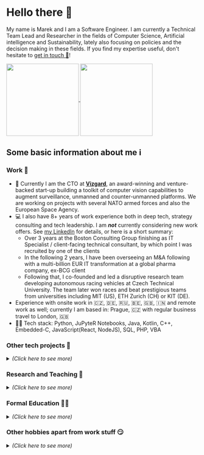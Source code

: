 # Hello there 👋

My name is Marek and I am a Software Engineer. I am currently a Technical Team Lead and Researcher in the fields of Computer Science, Artificial intelligence and Sustainability, lately also focusing on policies and the decision making in these fields. If you find my expertise useful, don't hesitate to [get in touch 📨](mailto:marek.szeles@eforce.cvut.cz)!

<a href="https://github.com/Plavit">
  <img align="center" height="190" src="https://github-readme-stats-git-master.plavit.vercel.app/api?username=Plavit&count_private=true&show_icons=true&include_all_commits=true&cache_seconds=7200" />
</a>

<!--
Unused original GitHub Readme stats:
<a href="https://github.com/Plavit">
  <img align="center" height="190" src="https://github-readme-stats.vercel.app/api?username=Plavit&count_private=true&show_icons=false&include_all_commits=true&cache_seconds=7200" />
<!-- -->

<a href="https://github.com/Plavit">
  <img align="center" height="190" src="https://github-readme-stats.vercel.app/api/top-langs?username=Plavit&langs_count=10&layout=compact&include_all_commits=true&cache_seconds=14400" />
</a>

<!--
Unused custom GitHub Readme stats:
<a href="https://github.com/Plavit">
  <img align="center" height="190" src="https://github-readme-stats-git-master.plavit.vercel.app/api/top-langs?username=Plavit&langs_count=10&layout=compact&include_all_commits=true&cache_seconds=14400" />
-->

<!--
GitHub Readme stats from: https://github.com/anuraghazra/github-readme-stats
-->

## Some basic information about me ℹ
### Work 💼
- 🤖 Currently I am the CTO at [__Vizgard__](https://www.vizgard.com), an award-winning and venture-backed start-up building a toolkit of computer vision capabilities to augment surveillance, unmanned and counter-unmanned platforms. We are working on projects with several NATO armed forces and also the European Space Agency.
- 💻 I also have 8+ years of work experience both in deep tech, strategy consulting and tech leadership. I am ***not*** currently considering new work offers<!--, [let me know your proposals 💌](mailto:marek.szeles@eforce.cvut.cz)-->. See [my LinkedIn](https://www.linkedin.com/in/marek-szeles/) for details, or here is a short summary:
   - Over 3 years at the Boston Consulting Group finishing as IT Specialist / client-facing technical consultant, by which point I was recruited by one of the clients
   - In the following 2 years, I have been overseeing an M&A following with a multi-billion EUR IT transformation at a global pharma company, ex-BCG client
   - Following that, I co-founded and led a disruptive research team developing autonomous racing vehicles at Czech Technical University. The team later won races and beat prestigious teams from universities including MIT (US), ETH Zurich (CH) or KIT (DE).
   <!-- - Afterwards, I turned to startups  as a senior Tech Leadership roles, having been awarded xxx in 2022 for my role of CTO at [__Vizgard__](https://www.vizgard.com), helping build its AI product and accelerate its growth.-->
- Experience with onsite work in 🇨🇿, 🇩🇪, 🇷🇺, 🇧🇪, 🇬🇧, 🇮🇳 and remote work as well; currently I am based in: <!---->Prague, 🇨🇿 with regular business travel to<!----> London, 🇬🇧 <!-- TODO add CV sometime maybe-->
- 👨‍💻 Tech stack: Python, JuPyteR Notebooks, Java, Kotlin, C++, Embedded-C, JavaScript(React, NodeJS), SQL, PHP, VBA


<h3> Other tech projects 👀 </h3>

<details>
<summary><i>(Click here to see more)</i></summary>
  
- 🙏 I am an avid member of the Open Source Software community. Highlighted projects I contributed to: 
   - [🏢 Dashboard for comparing eGovernment levels in different countries (Python)](https://github.com/Plavit/eGovernment-index-dashboard-international)
   - [🎖 A military tactical symbol framework and generator (Javascript)](https://github.com/Military-Tactical-Graphics/)
   - [🚨 An autonomous vehicle racing simulator (C++)](https://github.com/FS-Driverless/Formula-Student-Driverless-Simulator)
- 💪 As a big fan of agile innovation, I have successfully competed at several hackathons, feel free to [check out my DevPost portfolio as well](https://devpost.com/marekszeles) if interested.
- 🏎 What I am most proud of: I co-founded and led a team of students that built the first autonomous racecar in my country! [Check it out - eForce Driverless at Czech Technical University](https://eforce.cvut.cz/en/driverless/)
</details>

<h3> Research and Teaching 🧪 </h3>

<details>
<summary><i>(Click here to see more)</i></summary>
  
- 🔬Although it is not my primary focus at the moment, I am a published author and you can find my research on [Google Scholar](https://scholar.google.cz/citations?user=da4SgH8AAAAJ&hl=cs&oi=ao). My research affiliations are as follows:
   - 2021-current: [GAEIA (Stanford)](https://humanrights.stanford.edu/); AI for Sustainability
   - 2020-2021: [CUSPE (Cambridge)](http://www.cuspe.org/); Technology Policy
   - 2018-2020: [TRACE LAB (CTU, KU Leuven, Cambridge)](https://www.trace-lab.com/); Autonomous Driving
   - 2016-2018: [STILL (Czech Technical University)](http://still.felk.cvut.cz/members.html); Software Quality  
- 👨‍🏫 I love teaching! I have taught several undergraduate courses already:
   - B6B36RSP: Software Project Management Teacher (Czech Technical University, Spring 22)
   - CMDIGN: AI for Digital Procurement Lecturer (University of Chemistry and Technology, Fall 21)
   - CS106A CIP: Python Senior Section Leader; Teacher Mentor (Stanford University, Spring 21)
   - CS50: Python Seminar Mentor (Harvard University, Winter 20)
   - CS106A CIP: Python Section Leader (Stanford University, Spring 20)
   - B6B36PJC: C/C++ Programming Teacher (Czech Technical University, Winter 19)
   - B6B36TS1: Software Quality Testing Teacher (Czech Technical University, Spring 19)

</details>

<h3> Formal Education 👨‍🎓 </h3>

<details>
<summary><i>(Click here to see more)</i></summary>
  
- 👨‍🔬 I contributed as a PhD-level researcher at Stanford, Cambridge and Czech Technical University, see my profile on [Google Scholar](https://scholar.google.cz/citations?user=da4SgH8AAAAJ&hl=cs&oi=ao).
- 🎓 I have graduated with an Engineering degree (Ing./MEng Summa Cum Laude) in Software Engineering, Artificial Intelligence and Innovation Management from Czech Technical University.
- 🏫 I finished studying MPhil in Technology Policy at Cambridge University (graduation pending, expected 2022), where I served as a committee member for the [Artificial Intelliegence society](http://cuai.org.uk/committee/).
- 👨‍💼 I also hold an MBA from Quantic School of Business and Technology


</details>

<h3> Other hobbies apart from work stuff 😏</h3>

<details>
<summary><i>(Click here to see more)</i></summary>
  
- 🎭 I enjoy amateur theatre, reading and ballroom dancing, although I did not have enough time to dedicate to it lately.
- 🎢 As a fan of thrills, my ideal teambuilding exercise involves GoKarts, Rollercoasters or a climbing wall!
- 🎮 Lately I got back into gaming to take my mind off work in my free time, especially recing simulations - here is my PlayStation profile:

  ![img](https://card.psnprofiles.com/2/plavit.png)

</details>



<!--
**Plavit/Plavit** is a ✨ _special_ ✨ repository because its `README.md` (this file) appears on your GitHub profile.

Here are some ideas to get you started:

- 🔭 I’m currently working on ...
- 🌱 I’m currently learning ...
- 👯 I’m looking to collaborate on ...
- 🤔 I’m looking for help with ...
- 💬 Ask me about ...
- 📫 How to reach me: ...
- 😄 Pronouns: ...
- ⚡ Fun fact: ...
-->
